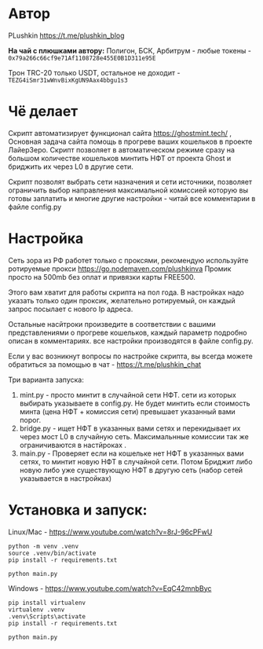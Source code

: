 # Автор
PLushkin https://t.me/plushkin_blog        

**На чай с плюшками автору:**
Полигон, БСК, Арбитрум - любые токены - `0x79a266c66cf9e71Af1108728e455E0B1D311e95E`

Трон TRC-20 только USDT, остальное не доходит - `TEZG4iSmr31wWnvBixKgUN9Aax4bbgu1s3`

# Чё делает
Скрипт автоматизирует функционал сайта https://ghostmint.tech/ , Основная задача сайта помощь в прогреве ваших кошельков в проекте ЛайерЗеро. 
Скрипт позволяет в автоматическом режиме сразу на большом количестве кошельков минтить НФТ от проекта Ghost и бриджить их через L0 в другие сети.

Скрипт позволят выбрать сети назначения и сети источники, позволяет ограничить выбор направления максимальной комиссией которую вы готовы заплатить  и многие другие настройки - читай все комментарии в файле config.py


# Настройка
Сеть зора из РФ работет только с проксями, рекомендую используйте ротируемые прокси
https://go.nodemaven.com/plushkinva
Промик просто на 500mb без оплат и привязки карты FREE500.

Этого вам хватит для работы скрипта на пол года. В настройках надо указать только один проксик, желательно ротируемый, он каждый запрос посылает с нового Ip адреса.

Остальные насйтроки произведите в соответствии с вашими представлениями о прогреве кошельков, каждый параметр подробно описан в комментариях.
все настройки производятся в файле config.py.

Если у вас возникнут вопросы по настройке скрипта, вы всегда можете обратиться за помощью в чат - https://t.me/plushkin_chat

Три варианта запуска:
1. mint.py   -   просто минтит в случайной сети НФТ. сети из которых выбирать указываете в config.py. Не будет минтить если стоимость минта (цена НФТ + комиссия сети) превышает указанный вами порог.
2. bridge.py  -  ищет НФТ в указанных вами сетях и перекидывает их через мост L0 в случайную сеть. Максимальнные комиссии так же ограничиваются в настйроках .
3. main.py - Проверяет если на кошельке нет НФТ в указанных вами сетях, то минтит новую НФТ в случайной сети.  Потом Бриджит либо новую либо уже существующую НФТ в другую сеть (набор сетей указывается в настройках)

# Установка и запуск:

Linux/Mac - https://www.youtube.com/watch?v=8rJ-96cPFwU
```
python -m venv .venv
source .venv/bin/activate
pip install -r requirements.txt

python main.py
```
Windows - https://www.youtube.com/watch?v=EqC42mnbByc
```
pip install virtualenv
virtualenv .venv
.venv\Scripts\activate
pip install -r requirements.txt

python main.py
```


